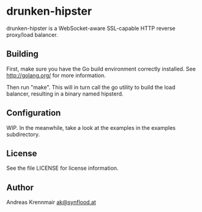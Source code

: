 drunken-hipster
===============

drunken-hipster is a WebSocket-aware SSL-capable HTTP reverse proxy/load balancer.

Building
--------

First, make sure you have the Go build environment correctly installed. See http://golang.org/
for more information.

Then run "make". This will in turn call the go utility to build the load balancer, resulting
in a binary named hipsterd.


Configuration
-------------

WIP. In the meanwhile, take a look at the examples in the examples subdirectory.


License
-------

See the file LICENSE for license information.


Author
------

Andreas Krennmair <ak@synflood.at>
